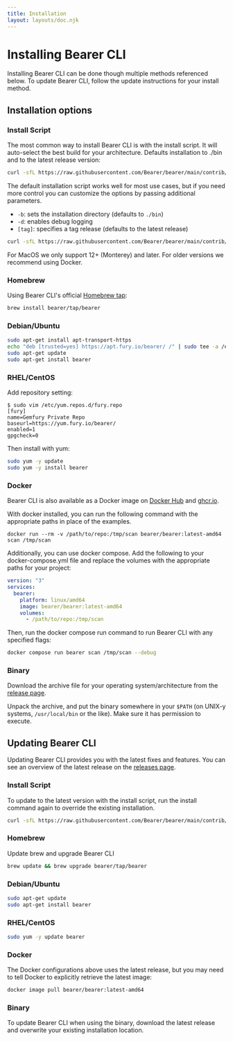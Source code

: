 ```yaml
---
title: Installation
layout: layouts/doc.njk
---
```


# Installing Bearer CLI

Installing Bearer CLI can be done though multiple methods referenced below. To update Bearer CLI, follow the update instructions for your install method.

## Installation options

### Install Script

The most common way to install Bearer CLI is with the install script. It will auto-select the best build for your architecture. Defaults installation to ./bin and to the latest release version:

```bash
curl -sfL https://raw.githubusercontent.com/Bearer/bearer/main/contrib/install.sh | sh
```

The default installation script works well for most use cases, but if you need more control you can customize the options by passing additional parameters.

- `-b`: sets the installation directory (defaults to `./bin`)
- `-d`: enables debug logging
- `[tag]`: specifies a tag release (defaults to the latest release)

```bash
curl -sfL https://raw.githubusercontent.com/Bearer/bearer/main/contrib/install.sh | sh -s -- -b /usr/local/bin
```

For MacOS we only support 12+ (Monterey) and later. For older versions we recommend using Docker.


### Homebrew

Using Bearer CLI's official [Homebrew tap](https://github.com/Bearer/homebrew-tap):

```bash
brew install bearer/tap/bearer
```

### Debian/Ubuntu

```bash
sudo apt-get install apt-transport-https
echo "deb [trusted=yes] https://apt.fury.io/bearer/ /" | sudo tee -a /etc/apt/sources.list.d/fury.list
sudo apt-get update
sudo apt-get install bearer
```

### RHEL/CentOS

Add repository setting:

```text
$ sudo vim /etc/yum.repos.d/fury.repo
[fury]
name=Gemfury Private Repo
baseurl=https://yum.fury.io/bearer/
enabled=1
gpgcheck=0
```

Then install with yum:

```bash
sudo yum -y update
sudo yum -y install bearer
```

### Docker

Bearer CLI is also available as a Docker image on [Docker Hub](https://hub.docker.com/r/bearer/bearer) and [ghcr.io](https://github.com/bearer/bearer/internals/container/bearer).

With docker installed, you can run the following command with the appropriate paths in place of the examples.

```text
docker run --rm -v /path/to/repo:/tmp/scan bearer/bearer:latest-amd64 scan /tmp/scan
```

Additionally, you can use docker compose. Add the following to your docker-compose.yml file and replace the volumes with the appropriate paths for your project:

```yml
version: "3"
services:
  bearer:
    platform: linux/amd64
    image: bearer/bearer:latest-amd64
    volumes:
      - /path/to/repo:/tmp/scan
```

Then, run the docker compose run command to run Bearer CLI with any specified flags:

```bash
docker compose run bearer scan /tmp/scan --debug
```

### Binary

Download the archive file for your operating system/architecture from the [release page](https://github.com/bearer/bearer/releases).

Unpack the archive, and put the binary somewhere in your `$PATH` (on UNIX-y systems, `/usr/local/bin` or the like). Make sure it has permission to execute.

## Updating Bearer CLI

Updating Bearer CLI provides you with the latest fixes and features. You can see an overview of the latest release on the [releases page](https://github.com/Bearer/bearer/releases/latest/).

### Install Script

To update to the latest version with the install script, run the install command again to override the existing installation.

```bash
curl -sfL https://raw.githubusercontent.com/Bearer/bearer/main/contrib/install.sh | sh
```

### Homebrew

Update brew and upgrade Bearer CLI

```bash
brew update && brew upgrade bearer/tap/bearer
```

### Debian/Ubuntu

```bash
sudo apt-get update
sudo apt-get install bearer
```

### RHEL/CentOS

```bash
sudo yum -y update bearer
```

### Docker

The Docker configurations above uses the latest release, but you may need to tell Docker to explicitly retrieve the latest image:

```bash
docker image pull bearer/bearer:latest-amd64
```

### Binary

To update Bearer CLI when using the binary, download the latest release and overwrite your existing installation location.
